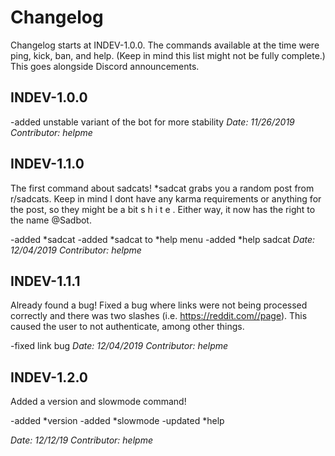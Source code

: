 # Changelog
Changelog starts at INDEV-1.0.0. The commands available at the time were ping, kick, ban, and help. (Keep in mind this list might not be fully complete.) This goes alongside Discord announcements.

## INDEV-1.0.0
-added unstable variant of the bot for more stability
*Date: 11/26/2019*
*Contributor: helpme*

## INDEV-1.1.0
The first command about sadcats! *sadcat grabs you a random post from r/sadcats. Keep in mind I dont have any karma requirements or anything for the post, so they might be a bit s h i t e . Either way, it now has the right to the name @Sadbot.

-added *sadcat
-added *sadcat to *help menu
-added *help sadcat
*Date: 12/04/2019*
*Contributor: helpme*

## INDEV-1.1.1

Already found a bug! Fixed a bug where links were not being processed correctly and there was two slashes (i.e. https://reddit.com//page). This caused the user to not authenticate, among other things.

-fixed link bug
*Date: 12/04/2019*
*Contributor: helpme*

## INDEV-1.2.0

Added a version and slowmode command!

-added *version
-added *slowmode
-updated *help

*Date: 12/12/19*
*Contributor: helpme*
